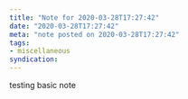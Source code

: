 ```yaml
---
title: "Note for 2020-03-28T17:27:42"
date: "2020-03-28T17:27:42"
meta: "note posted on 2020-03-28T17:27:42"
tags:
- miscellaneous
syndication: 
---
```

testing basic note
